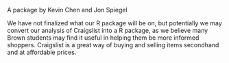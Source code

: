 A package by Kevin Chen and Jon Spiegel

We have not finalized what our R package will be on, but potentially we may convert our analysis of Craigslist into a R package, as we believe many Brown students may find it useful in helping them be more informed shoppers. Craigslist is a great way of buying and selling items secondhand and at affordable prices.
